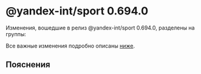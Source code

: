# @yandex-int/sport 0.694.0

<!-- ЧЕЛОВЕЧЕСКОЕ ВСТУПЛЕНИЕ -->

Изменения, вошедшие в релиз @yandex-int/sport 0.694.0, разделены на группы:

Все важные изменения подробно описаны [ниже](#Пояснения).

## Пояснения

